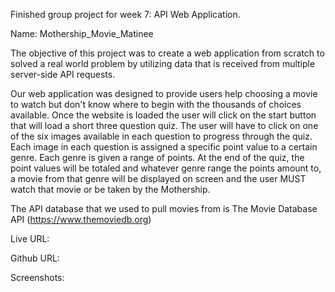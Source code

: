 Finished group project for week 7: API Web Application.

Name: Mothership_Movie_Matinee 

The objective of this project was to create a web application from scratch to solved a real world problem by utilizing data that is received from multiple server-side API requests.

Our web application was designed to provide users help choosing a movie to watch but don't know where to begin with the thousands of choices available. Once the website is loaded the user will click on the start button that will load a short three question quiz.  The user will have to click on one of the six images available in each question to progress through the quiz. Each image in each question is assigned a specific point value to a certain genre. Each genre is given a range of points.  At the end of the quiz, the point values will be totaled and whatever genre range the points amount to, a movie from that genre will be displayed on screen and the user MUST watch that movie or be taken by the Mothership.

The API database that we used to pull movies from is The Movie Database API (https://www.themoviedb.org)



Live URL:



Github URL:




Screenshots:
